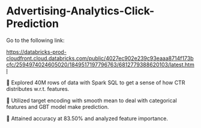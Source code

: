 # Advertising-Analytics-Click-Prediction

Go to the following link:

https://databricks-prod-cloudfront.cloud.databricks.com/public/4027ec902e239c93eaaa8714f173bcfc/2594974024605020/1849517197796763/6812779388620103/latest.html

	Explored 40M rows of data with Spark SQL to get a sense of how CTR distributes w.r.t. features.

	Utilized target encoding with smooth mean to deal with categorical features and GBT model make prediction.

	Attained accuracy at 83.50% and analyzed feature importance.


